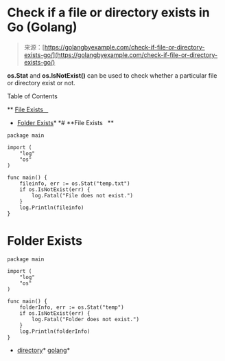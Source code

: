 <!--yml
category: 未分类
date: 2024-10-13 06:06:59
-->

# Check if a file or directory exists in Go (Golang)

> 来源：[https://golangbyexample.com/check-if-file-or-directory-exists-go/](https://golangbyexample.com/check-if-file-or-directory-exists-go/)

**os.Stat** and **os.IsNotExist()** can be used to check whether a particular file or directory exist or not.

Table of Contents

 **   [File Exists   ](#File_Exists "File Exists    ")
*   [Folder Exists](#Folder_Exists "Folder Exists")*  *# **File Exists   **

```
package main

import (
    "log"
    "os"
)

func main() {
    fileinfo, err := os.Stat("temp.txt")
    if os.IsNotExist(err) {
        log.Fatal("File does not exist.")
    }
    log.Println(fileinfo)
}
```

# **Folder Exists**

```
package main

import (
    "log"
    "os"
)

func main() {
    folderInfo, err := os.Stat("temp")
    if os.IsNotExist(err) {
        log.Fatal("Folder does not exist.")
    }
    log.Println(folderInfo)
}
```

*   [directory](https://golangbyexample.com/tag/directory/)*   [golang](https://golangbyexample.com/tag/golang/)*
